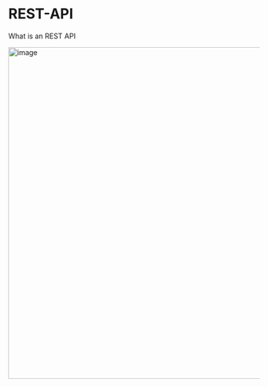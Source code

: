 # REST-API
What is an REST API


<img width="665" alt="image" src="https://github.com/sonu318/REST-API/assets/91945935/528b37b2-0064-41a4-b820-675a6429206f">
